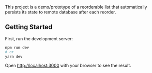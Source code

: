 This project is a demo/prototype of a reorderable list that automatically persists its state to remote database after each reorder.

## Getting Started

First, run the development server:

```bash
npm run dev
# or
yarn dev
```

Open [http://localhost:3000](http://localhost:3000) with your browser to see the result.
